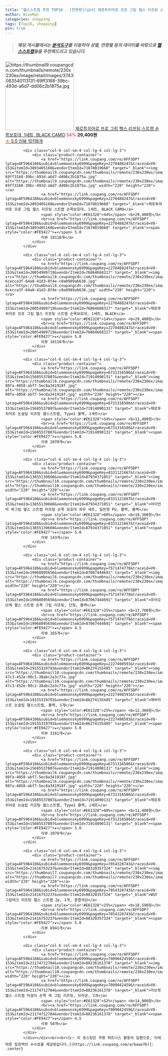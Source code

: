 ```yaml
---
title: "헬스스트랩 추천 TOP10 - [전연령][남녀] 제로투히어로 프로 그립 헬스 리프팅 스트랩 손목보호대, 1세트, BLACK CAMO"
author: WiseMan
categories: shopping
tags: [Top10, shopping]
pin: true
---
```


> ##### 해당 게시물에서는 [**분석도구**](https://itemscout.io/)를 이용하여 **성별**, **연령별** 등의 데이터를 바탕으로 [**헬스스트랩**](https://link.coupang.com/a/baae76)들을 추천해드리고 있습니다.
<div class="container"><div class="row">
            <div class="col-6 col-sm-4 col-lg-4 col-lg-3">
                <div class="product-container">
                    <a href="https://link.coupang.com/re/AFFSDP?lptag=AF5964186&subid=bluemoonsky6999&pageKey=2270488247&traceid=V0-153&itemId=3893405160&vendorItemId=71878019668" target="_blank"><img src="https://thumbnail9.coupangcdn.com/thumbnails/remote/230x230ex/image/retail/images/3743083540113131-69ff3168-39bc-493d-a6d7-dd06c2b1875a.jpg" alt="https://thumbnail9.coupangcdn.com/thumbnails/remote/230x230ex/image/retail/images/3743083540113131-69ff3168-39bc-493d-a6d7-dd06c2b1875a.jpg" width="220" height="220"></a>
                    <a href="https://link.coupang.com/re/AFFSDP?lptag=AF5964186&subid=bluemoonsky6999&pageKey=2270488247&traceid=V0-153&itemId=3893405160&vendorItemId=71878019668" target="_blank">제로투히어로 프로 그립 헬스 리프팅 스트랩 손목보호대, 1세트, BLACK CAMO</a>
                    <span style="color:#E61328">54%</span> <b>29,400원</b>
                    <br><a href="https://link.coupang.com/re/AFFSDP?lptag=AF5964186&subid=bluemoonsky6999&pageKey=2270488247&traceid=V0-153&itemId=3893405160&vendorItemId=71878019668" target="_blank"><span style="color:#FE9427">★</span> 5.0
                    리뷰 10118개</a>
                </div>
            </div>
            
            <div class="col-6 col-sm-4 col-lg-4 col-lg-3">
                <div class="product-container">
                    <a href="https://link.coupang.com/re/AFFSDP?lptag=AF5964186&subid=bluemoonsky6999&pageKey=2270488247&traceid=V0-153&itemId=3893405160&vendorItemId=71878019668" target="_blank"><img src="https://thumbnail9.coupangcdn.com/thumbnails/remote/230x230ex/image/retail/images/3743083540113131-69ff3168-39bc-493d-a6d7-dd06c2b1875a.jpg" alt="https://thumbnail9.coupangcdn.com/thumbnails/remote/230x230ex/image/retail/images/3743083540113131-69ff3168-39bc-493d-a6d7-dd06c2b1875a.jpg" width="220" height="220"></a>
                    <a href="https://link.coupang.com/re/AFFSDP?lptag=AF5964186&subid=bluemoonsky6999&pageKey=2270488247&traceid=V0-153&itemId=3893405160&vendorItemId=71878019668" target="_blank">제로투히어로 프로 그립 헬스 리프팅 스트랩 손목보호대, 1세트, BLACK CAMO</a>
                    <span style="color:#E61328">44%</span> <b>29,400원</b>
                    <br><a href="https://link.coupang.com/re/AFFSDP?lptag=AF5964186&subid=bluemoonsky6999&pageKey=2270488247&traceid=V0-153&itemId=3893405160&vendorItemId=71878019668" target="_blank"><span style="color:#FE9427">★</span> 5.0
                    리뷰 10118개</a>
                </div>
            </div>
            
            <div class="col-6 col-sm-4 col-lg-4 col-lg-3">
                <div class="product-container">
                    <a href="https://link.coupang.com/re/AFFSDP?lptag=AF5964186&subid=bluemoonsky6999&pageKey=2270488247&traceid=V0-153&itemId=20054989719&vendorItemId=76864668317" target="_blank"><img src="https://thumbnail8.coupangcdn.com/thumbnails/remote/230x230ex/image/retail/images/1637211059741349-6cecca3f-64a8-41d3-8f4e-c0a0989ab638.jpg" alt="https://thumbnail8.coupangcdn.com/thumbnails/remote/230x230ex/image/retail/images/1637211059741349-6cecca3f-64a8-41d3-8f4e-c0a0989ab638.jpg" width="220" height="220"></a>
                    <a href="https://link.coupang.com/re/AFFSDP?lptag=AF5964186&subid=bluemoonsky6999&pageKey=2270488247&traceid=V0-153&itemId=20054989719&vendorItemId=76864668317" target="_blank">제로투히어로 프로 그립 헬스 리프팅 스트랩 손목보호대, 1세트, BLACK</a>
                    <span style="color:#E61328">14%</span> <b>29,400원</b>
                    <br><a href="https://link.coupang.com/re/AFFSDP?lptag=AF5964186&subid=bluemoonsky6999&pageKey=2270488247&traceid=V0-153&itemId=20054989719&vendorItemId=76864668317" target="_blank"><span style="color:#FE9427">★</span> 5.0
                    리뷰 10118개</a>
                </div>
            </div>
            
            <div class="col-6 col-sm-4 col-lg-4 col-lg-3">
                <div class="product-container">
                    <a href="https://link.coupang.com/re/AFFSDP?lptag=AF5964186&subid=bluemoonsky6999&pageKey=6731316586&traceid=V0-153&itemId=15685537807&vendorItemId=71914090131" target="_blank"><img src="https://thumbnail6.coupangcdn.com/thumbnails/remote/230x230ex/image/retail/images/2020/10/23/10/3/7f4b3fae-98fa-4058-abf7-5ec8a341918f.jpg" alt="https://thumbnail6.coupangcdn.com/thumbnails/remote/230x230ex/image/retail/images/2020/10/23/10/3/7f4b3fae-98fa-4058-abf7-5ec8a341918f.jpg" width="220" height="220"></a>
                    <a href="https://link.coupang.com/re/AFFSDP?lptag=AF5964186&subid=bluemoonsky6999&pageKey=6731316586&traceid=V0-153&itemId=15685537807&vendorItemId=71914090131" target="_blank">제로투히어로 논슬립 리프팅 헬스스트랩, Type1 블랙, 1세트</a>
                    <span style="color:#E61328">54%</span> <b>11,400원</b>
                    <br><a href="https://link.coupang.com/re/AFFSDP?lptag=AF5964186&subid=bluemoonsky6999&pageKey=6731316586&traceid=V0-153&itemId=15685537807&vendorItemId=71914090131" target="_blank"><span style="color:#FE9427">★</span> 5.0
                    리뷰 2070개</a>
                </div>
            </div>
            
            <div class="col-6 col-sm-4 col-lg-4 col-lg-3">
                <div class="product-container">
                    <a href="https://link.coupang.com/re/AFFSDP?lptag=AF5964186&subid=bluemoonsky6999&pageKey=8331121667&traceid=V0-153&itemId=13855139660&vendorItemId=87934371051" target="_blank"><img src="https://thumbnail10.coupangcdn.com/thumbnails/remote/230x230ex/image/vendor_inventory/6eb2/28c1ea81c1157bcd335255f12e7130f7feaed8a7fd7062f73cf3480deba6.jpg" alt="https://thumbnail10.coupangcdn.com/thumbnails/remote/230x230ex/image/vendor_inventory/6eb2/28c1ea81c1157bcd335255f12e7130f7feaed8a7fd7062f73cf3480deba6.jpg" width="220" height="220"></a>
                    <a href="https://link.coupang.com/re/AFFSDP?lptag=AF5964186&subid=bluemoonsky6999&pageKey=8331121667&traceid=V0-153&itemId=13855139660&vendorItemId=87934371051" target="_blank">아이언빅 퀵그립 헬스 스트랩 리프팅 손목 보호대 좌우 세트, 일반형 PU, 블랙, 블랙</a>
                    <span style="color:#E61328">60%</span> <b>18,300원</b>
                    <br><a href="https://link.coupang.com/re/AFFSDP?lptag=AF5964186&subid=bluemoonsky6999&pageKey=8331121667&traceid=V0-153&itemId=13855139660&vendorItemId=87934371051" target="_blank"><span style="color:#FE9427">★</span> 5.0
                    리뷰 143개</a>
                </div>
            </div>
            
            <div class="col-6 col-sm-4 col-lg-4 col-lg-3">
                <div class="product-container">
                    <a href="https://link.coupang.com/re/AFFSDP?lptag=AF5964186&subid=bluemoonsky6999&pageKey=7571474778&traceid=V0-153&itemId=19968895656&vendorItemId=87067444691" target="_blank"><img src="https://thumbnail6.coupangcdn.com/thumbnails/remote/230x230ex/image/vendor_inventory/bd7c/07423e188aa24021e9de90ba29dd3fefa3741a3cab59af1270f4553049f5.png" alt="https://thumbnail6.coupangcdn.com/thumbnails/remote/230x230ex/image/vendor_inventory/bd7c/07423e188aa24021e9de90ba29dd3fefa3741a3cab59af1270f4553049f5.png" width="220" height="220"></a>
                    <a href="https://link.coupang.com/re/AFFSDP?lptag=AF5964186&subid=bluemoonsky6999&pageKey=7571474778&traceid=V0-153&itemId=19968895656&vendorItemId=87067444691" target="_blank">유어오브제 헬스 스트랩 손목 그립 리프팅, 단일, 블랙</a>
                    <span style="color:#E61328">25%</span> <b>17,700원</b>
                    <br><a href="https://link.coupang.com/re/AFFSDP?lptag=AF5964186&subid=bluemoonsky6999&pageKey=7571474778&traceid=V0-153&itemId=19968895656&vendorItemId=87067444691" target="_blank"><span style="color:#FE9427">★</span> 4.5
                    리뷰 265개</a>
                </div>
            </div>
            
            <div class="col-6 col-sm-4 col-lg-4 col-lg-3">
                <div class="product-container">
                    <a href="https://link.coupang.com/re/AFFSDP?lptag=AF5964186&subid=bluemoonsky6999&pageKey=2227498593&traceid=V0-153&itemId=19155319793&vendorItemId=86274155485" target="_blank"><img src="https://thumbnail10.coupangcdn.com/thumbnails/remote/230x230ex/image/retail/images/2023/06/14/14/9/026055e1-47c3-452e-90c1-38abc2a3c77a.jpg" alt="https://thumbnail10.coupangcdn.com/thumbnails/remote/230x230ex/image/retail/images/2023/06/14/14/9/026055e1-47c3-452e-90c1-38abc2a3c77a.jpg" width="220" height="220"></a>
                    <a href="https://link.coupang.com/re/AFFSDP?lptag=AF5964186&subid=bluemoonsky6999&pageKey=2227498593&traceid=V0-153&itemId=19155319793&vendorItemId=86274155485" target="_blank">에버라스트 논슬립 헬스스트랩, 블랙, 1개</a>
                    <span style="color:#E61328">25%</span> <b>12,360원</b>
                    <br><a href="https://link.coupang.com/re/AFFSDP?lptag=AF5964186&subid=bluemoonsky6999&pageKey=2227498593&traceid=V0-153&itemId=19155319793&vendorItemId=86274155485" target="_blank"><span style="color:#FE9427">★</span> 5.0
                    리뷰 3161개</a>
                </div>
            </div>
            
            <div class="col-6 col-sm-4 col-lg-4 col-lg-3">
                <div class="product-container">
                    <a href="https://link.coupang.com/re/AFFSDP?lptag=AF5964186&subid=bluemoonsky6999&pageKey=6731316586&traceid=V0-153&itemId=15685537807&vendorItemId=71914090131" target="_blank"><img src="https://thumbnail6.coupangcdn.com/thumbnails/remote/230x230ex/image/retail/images/2020/10/23/10/3/7f4b3fae-98fa-4058-abf7-5ec8a341918f.jpg" alt="https://thumbnail6.coupangcdn.com/thumbnails/remote/230x230ex/image/retail/images/2020/10/23/10/3/7f4b3fae-98fa-4058-abf7-5ec8a341918f.jpg" width="220" height="220"></a>
                    <a href="https://link.coupang.com/re/AFFSDP?lptag=AF5964186&subid=bluemoonsky6999&pageKey=6731316586&traceid=V0-153&itemId=15685537807&vendorItemId=71914090131" target="_blank">제로투히어로 논슬립 리프팅 헬스스트랩, Type1 블랙, 1세트</a>
                    <span style="color:#E61328">60%</span> <b>11,400원</b>
                    <br><a href="https://link.coupang.com/re/AFFSDP?lptag=AF5964186&subid=bluemoonsky6999&pageKey=6731316586&traceid=V0-153&itemId=15685537807&vendorItemId=71914090131" target="_blank"><span style="color:#FE9427">★</span> 5.0
                    리뷰 2070개</a>
                </div>
            </div>
            
            <div class="col-6 col-sm-4 col-lg-4 col-lg-3">
                <div class="product-container">
                    <a href="https://link.coupang.com/re/AFFSDP?lptag=AF5964186&subid=bluemoonsky6999&pageKey=7854328743&traceid=V0-153&itemId=21416753237&vendorItemId=88320357324" target="_blank"><img src="https://thumbnail7.coupangcdn.com/thumbnails/remote/230x230ex/image/vendor_inventory/b56b/f83fe3c0f389ac341fa10735d6633a7f490114095811dbe74eb6ff7eea77.jpg" alt="https://thumbnail7.coupangcdn.com/thumbnails/remote/230x230ex/image/vendor_inventory/b56b/f83fe3c0f389ac341fa10735d6633a7f490114095811dbe74eb6ff7eea77.jpg" width="220" height="220"></a>
                    <a href="https://link.coupang.com/re/AFFSDP?lptag=AF5964186&subid=bluemoonsky6999&pageKey=7854328743&traceid=V0-153&itemId=21416753237&vendorItemId=88320357324" target="_blank">WSF 그립테크 리프팅 헬스 스트랩 2p, 1개, 혼합색상</a>
                    <span style="color:#E61328">25%</span> <b>18,590원</b>
                    <br><a href="https://link.coupang.com/re/AFFSDP?lptag=AF5964186&subid=bluemoonsky6999&pageKey=7854328743&traceid=V0-153&itemId=21416753237&vendorItemId=88320357324" target="_blank"><span style="color:#FE9427">★</span> 5.0
                    리뷰 6941개</a>
                </div>
            </div>
            
            <div class="col-6 col-sm-4 col-lg-4 col-lg-3">
                <div class="product-container">
                    <a href="https://link.coupang.com/re/AFFSDP?lptag=AF5964186&subid=bluemoonsky6999&pageKey=7809042459&traceid=V0-153&itemId=21174712784&vendorItemId=88236161378" target="_blank"><img src="https://thumbnail10.coupangcdn.com/thumbnails/remote/230x230ex/image/vendor_inventory/de21/4f583f060dd12a436ede010ae26ac3facd5e07959f05f66f3d761e5fbcc0.jpg" alt="https://thumbnail10.coupangcdn.com/thumbnails/remote/230x230ex/image/vendor_inventory/de21/4f583f060dd12a436ede010ae26ac3facd5e07959f05f66f3d761e5fbcc0.jpg" width="220" height="220"></a>
                    <a href="https://link.coupang.com/re/AFFSDP?lptag=AF5964186&subid=bluemoonsky6999&pageKey=7809042459&traceid=V0-153&itemId=21174712784&vendorItemId=88236161378" target="_blank">리브핏 헬스 스트랩 턱걸이 손목 퀵 그립 리프팅, 브라운, 1개</a>
                    <span style="color:#E61328">52%</span> <b>14,900원</b>
                    <br><a href="https://link.coupang.com/re/AFFSDP?lptag=AF5964186&subid=bluemoonsky6999&pageKey=7809042459&traceid=V0-153&itemId=21174712784&vendorItemId=88236161378" target="_blank"><span style="color:#FE9427">★</span> 4.5
                    리뷰 50개</a>
                </div>
            </div>
            </div></div><br><br>[👉 이 포스팅은 쿠팡 파트너스 활동의 일환으로, 이에 따른 일정액의 수수료를 제공받습니다.](https://link.coupang.com/a/baae76){: .center}